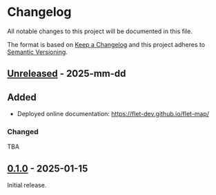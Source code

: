 # Changelog

All notable changes to this project will be documented in this file.

The format is based on [Keep a Changelog](http://keepachangelog.com/en/1.0.0/)
and this project adheres to [Semantic Versioning](http://semver.org/spec/v2.0.0.html).

## [Unreleased] - 2025-mm-dd

## Added

- Deployed online documentation: https://flet-dev.github.io/flet-map/

### Changed

TBA

## [0.1.0] - 2025-01-15

Initial release.


[Unreleased]: https://github.com/flet-dev/flet-map/compare/0.1.0...HEAD

[0.1.0]: https://github.com/flet-dev/flet-map/releases/tag/0.1.0